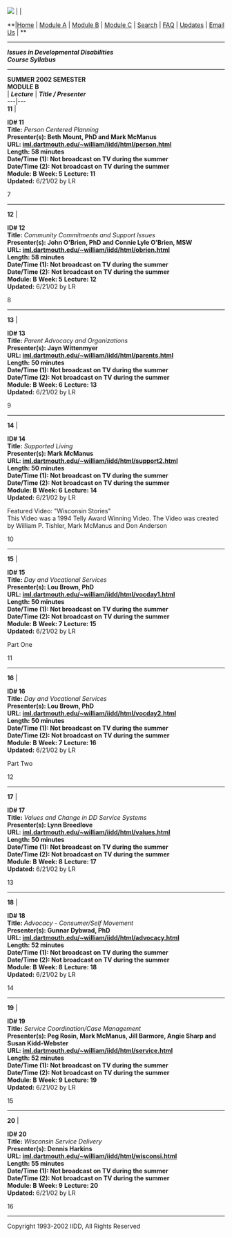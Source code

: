 ![](Iidd2.gif) |  |

**|[Home](http://pro.la.wisc.edu/IIDD/shtml/Index.shtml) | [Module
A](Syllabus.asp?M=A) | [Module B](Syllabus.asp?M=B) | [Module
C](Syllabus.asp?M=C) |
[Search](http://pro.la.wisc.edu/IIDD/html/IIDDSearch.html) | [FAQ](FAQ.asp) |
[Updates](Updates.asp) | [Email
Us](http://pro.la.wisc.edu/IIDD/html/IIDDMail.html) | **  
  
---  
  
**_Issues in Developmental Disabilities  
Course Syllabus_**  
  
* * *  
  
**SUMMER 2002  SEMESTER**  
**MODULE  B**  
| **_Lecture_** | **_Title / Presenter_**  
---|---  
**11** |

**ID#  11**  
**Title:**   _Person Centered Planning_  
**Presenter(s):  Beth Mount, PhD and Mark McManus**  
**URL:
[iml.dartmouth.edu/~william/iidd/html/person.html](http://iml.dartmouth.edu/~william/iidd/html/person.html)**  
**Length:  58 minutes**  
**Date/Time (1):  Not broadcast on TV during the summer**  
**Date/Time (2):  Not broadcast on TV during the summer**  
**Module:  B**  **Week:  5**  **Lecture:  11**  
**Updated:**  6/21/02 by LR

7  
  
* * *  
  
**12** |

**ID#  12**  
**Title:**   _Community Commitments and Support Issues_  
**Presenter(s):  John O'Brien, PhD and Connie Lyle O'Brien, MSW**  
**URL:
[iml.dartmouth.edu/~william/iidd/html/obrien.html](http://iml.dartmouth.edu/~william/iidd/html/obrien.html)**  
**Length:  58 minutes**  
**Date/Time (1):  Not broadcast on TV during the summer**  
**Date/Time (2):  Not broadcast on TV during the summer**  
**Module:  B**  **Week:  5**  **Lecture:  12**  
**Updated:**  6/21/02 by LR

8  
  
* * *  
  
**13** |

**ID#  13**  
**Title:**   _Parent Advocacy and Organizations_  
**Presenter(s):  Jayn Wittenmyer**  
**URL:
[iml.dartmouth.edu/~william/iidd/html/parents.html](http://iml.dartmouth.edu/~william/iidd/html/parents.html)**  
**Length:  50 minutes**  
**Date/Time (1):  Not broadcast on TV during the summer**  
**Date/Time (2):  Not broadcast on TV during the summer**  
**Module:  B**  **Week:  6**  **Lecture:  13**  
**Updated:**  6/21/02 by LR

9  
  
* * *  
  
**14** |

**ID#  14**  
**Title:**   _Supported Living_  
**Presenter(s):  Mark McManus**  
**URL:
[iml.dartmouth.edu/~william/iidd/html/support2.html](http://iml.dartmouth.edu/~william/iidd/html/support2.html)**  
**Length:  50 minutes**  
**Date/Time (1):  Not broadcast on TV during the summer**  
**Date/Time (2):  Not broadcast on TV during the summer**  
**Module:  B**  **Week:  6**  **Lecture:  14**  
**Updated:**  6/21/02 by LR

Featured Video: "Wisconsin Stories"  
This Video was a 1994 Telly Award Winning Video. The Video was created by
William P. Tishler, Mark McManus and Don Anderson  
  
10  
  
* * *  
  
**15** |

**ID#  15**  
**Title:**   _Day and Vocational Services_  
**Presenter(s):  Lou Brown, PhD**  
**URL:
[iml.dartmouth.edu/~william/iidd/html/vocday1.html](http://iml.dartmouth.edu/~william/iidd/html/vocday1.html)**  
**Length:  50 minutes**  
**Date/Time (1):  Not broadcast on TV during the summer**  
**Date/Time (2):  Not broadcast on TV during the summer**  
**Module:  B**  **Week:  7**  **Lecture:  15**  
**Updated:**  6/21/02 by LR

Part One  
  
11  
  
* * *  
  
**16** |

**ID#  16**  
**Title:**   _Day and Vocational Services_  
**Presenter(s):  Lou Brown, PhD**  
**URL:
[iml.dartmouth.edu/~william/iidd/html/vocday2.html](http://iml.dartmouth.edu/~william/iidd/html/vocday2.html)**  
**Length:  50 minutes**  
**Date/Time (1):  Not broadcast on TV during the summer**  
**Date/Time (2):  Not broadcast on TV during the summer**  
**Module:  B**  **Week:  7**  **Lecture:  16**  
**Updated:**  6/21/02 by LR

Part Two  
  
12  
  
* * *  
  
**17** |

**ID#  17**  
**Title:**   _Values and Change in DD Service Systems_  
**Presenter(s):  Lynn Breedlove**  
**URL:
[iml.dartmouth.edu/~william/iidd/html/values.html](http://iml.dartmouth.edu/~william/iidd/html/values.html)**  
**Length:  50 minutes**  
**Date/Time (1):  Not broadcast on TV during the summer**  
**Date/Time (2):  Not broadcast on TV during the summer**  
**Module:  B**  **Week:  8**  **Lecture:  17**  
**Updated:**  6/21/02 by LR

  
  
13  
  
* * *  
  
**18** |

**ID#  18**  
**Title:**   _Advocacy - Consumer/Self Movement_  
**Presenter(s):  Gunnar Dybwad, PhD**  
**URL:
[iml.dartmouth.edu/~william/iidd/html/advocacy.html](http://iml.dartmouth.edu/~william/iidd/html/advocacy.html)**  
**Length:  52 minutes**  
**Date/Time (1):  Not broadcast on TV during the summer**  
**Date/Time (2):  Not broadcast on TV during the summer**  
**Module:  B**  **Week:  8**  **Lecture:  18**  
**Updated:**  6/21/02 by LR

  
  
14  
  
* * *  
  
**19** |

**ID#  19**  
**Title:**   _Service Coordination/Case Management_  
**Presenter(s):  Peg Rosin, Mark McManus, Jill Barmore, Angie Sharp and Susan
Kidd-Webster**  
**URL:
[iml.dartmouth.edu/~william/iidd/html/service.html](http://iml.dartmouth.edu/~william/iidd/html/service.html)**  
**Length:  52 minutes**  
**Date/Time (1):  Not broadcast on TV during the summer**  
**Date/Time (2):  Not broadcast on TV during the summer**  
**Module:  B**  **Week:  9**  **Lecture:  19**  
**Updated:**  6/21/02 by LR

15  
  
* * *  
  
**20** |

**ID#  20**  
**Title:**   _Wisconsin Service Delivery_  
**Presenter(s):  Dennis Harkins**  
**URL:
[iml.dartmouth.edu/~william/iidd/html/wisconsi.html](http://iml.dartmouth.edu/~william/iidd/html/wisconsi.html)**  
**Length:  55 minutes**  
**Date/Time (1):  Not broadcast on TV during the summer**  
**Date/Time (2):  Not broadcast on TV during the summer**  
**Module:  B**  **Week:  9**  **Lecture:  20**  
**Updated:**  6/21/02 by LR

16  
  
* * *  
  
  
Copyright 1993-2002 IIDD, All Rights Reserved


